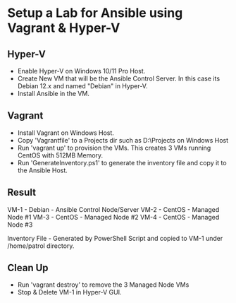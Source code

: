 # Setup a Lab for Ansible using Vagrant & Hyper-V

## Hyper-V
- Enable Hyper-V on Windows 10/11 Pro Host.
- Create New VM that will be the Ansible Control Server. In this case its Debian 12.x and named "Debian" in Hyper-V.
- Install Ansible in the VM.

## Vagrant
- Install Vagrant on Windows Host.
- Copy 'Vagrantfile' to a Projects dir such as D:\Projects on Windows Host
- Run 'vagrant up' to provision the VMs. This creates 3 VMs running CentOS with 512MB Memory.
- Run 'GenerateInventory.ps1' to generate the inventory file and copy it to the Ansible Host.

## Result
VM-1 - Debian - Ansible Control Node/Server
VM-2 - CentOS - Managed Node #1
VM-3 - CentOS - Managed Node #2
VM-4 - CentOS - Managed Node #3

Inventory File - Generated by PowerShell Script and copied to VM-1 under /home/patrol directory.

## Clean Up
- Run 'vagrant destroy' to remove the 3 Managed Node VMs
- Stop & Delete VM-1 in Hyper-V GUI.
